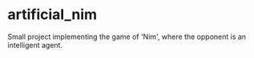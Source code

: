 # artificial_nim
Small project implementing the game of 'Nim', where the opponent is an intelligent agent.
